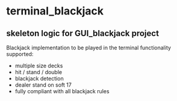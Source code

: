 # terminal_blackjack
## skeleton logic for GUI_blackjack project
Blackjack implementation to be played in the terminal
functionality supported:
- multiple size decks
- hit / stand / double
- blackjack detection
- dealer stand on soft 17
- fully compliant with all blackjack rules
